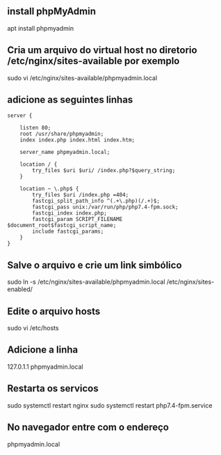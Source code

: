 ## install phpMyAdmin
apt install phpmyadmin
## Cria um arquivo do virtual host no diretorio /etc/nginx/sites-available por exemplo
sudo vi /etc/nginx/sites-available/phpmyadmin.local
## adicione as seguintes linhas

    server {

        listen 80;
        root /usr/share/phpmyadmin;
        index index.php index.html index.htm;

        server_name phpmyadmin.local;

        location / {
            try_files $uri $uri/ /index.php?$query_string;
        }

        location ~ \.php$ {
            try_files $uri /index.php =404;
            fastcgi_split_path_info ^(.+\.php)(/.+)$;
            fastcgi_pass unix:/var/run/php/php7.4-fpm.sock;
            fastcgi_index index.php;
            fastcgi_param SCRIPT_FILENAME $document_root$fastcgi_script_name;
            include fastcgi_params;
        }
    }

## Salve o arquivo e crie um link simbólico
sudo ln -s /etc/nginx/sites-available/phpmyadmin.local /etc/nginx/sites-enabled/

## Edite o arquivo hosts
sudo vi /etc/hosts

## Adicione a linha
127.0.1.1       phpmyadmin.local

## Restarta os servicos
sudo systemctl restart nginx
sudo systemctl restart  php7.4-fpm.service

## No navegador entre com o endereço
phpmyadmin.local





